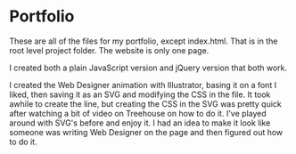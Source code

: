 # Portfolio

These are all of the files for my portfolio, except index.html. That is in the root level project folder. The website is only one page.

I created both a plain JavaScript version and jQuery version that both work.

I created the Web Designer animation with Illustrator, basing it on a font I liked, then saving it as an SVG and modifying the CSS in the file. It took awhile to create the line, but creating the CSS in the SVG was pretty quick after watching a bit of video on Treehouse on how to do it. I've played around with SVG's before and enjoy it. I had an idea to make it look like someone was writing Web Designer on the page and then figured out how to do it.